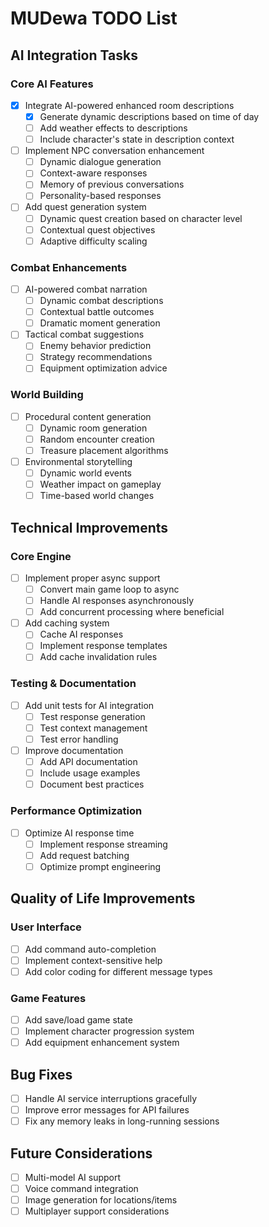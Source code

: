 # MUDewa TODO List

## AI Integration Tasks

### Core AI Features
- [x] Integrate AI-powered enhanced room descriptions
  - [x] Generate dynamic descriptions based on time of day
  - [ ] Add weather effects to descriptions
  - [ ] Include character's state in description context

- [ ] Implement NPC conversation enhancement
  - [ ] Dynamic dialogue generation
  - [ ] Context-aware responses
  - [ ] Memory of previous conversations
  - [ ] Personality-based responses

- [ ] Add quest generation system
  - [ ] Dynamic quest creation based on character level
  - [ ] Contextual quest objectives
  - [ ] Adaptive difficulty scaling

### Combat Enhancements
- [ ] AI-powered combat narration
  - [ ] Dynamic combat descriptions
  - [ ] Contextual battle outcomes
  - [ ] Dramatic moment generation

- [ ] Tactical combat suggestions
  - [ ] Enemy behavior prediction
  - [ ] Strategy recommendations
  - [ ] Equipment optimization advice

### World Building
- [ ] Procedural content generation
  - [ ] Dynamic room generation
  - [ ] Random encounter creation
  - [ ] Treasure placement algorithms

- [ ] Environmental storytelling
  - [ ] Dynamic world events
  - [ ] Weather impact on gameplay
  - [ ] Time-based world changes

## Technical Improvements

### Core Engine
- [ ] Implement proper async support
  - [ ] Convert main game loop to async
  - [ ] Handle AI responses asynchronously
  - [ ] Add concurrent processing where beneficial

- [ ] Add caching system
  - [ ] Cache AI responses
  - [ ] Implement response templates
  - [ ] Add cache invalidation rules

### Testing & Documentation
- [ ] Add unit tests for AI integration
  - [ ] Test response generation
  - [ ] Test context management
  - [ ] Test error handling

- [ ] Improve documentation
  - [ ] Add API documentation
  - [ ] Include usage examples
  - [ ] Document best practices

### Performance Optimization
- [ ] Optimize AI response time
  - [ ] Implement response streaming
  - [ ] Add request batching
  - [ ] Optimize prompt engineering

## Quality of Life Improvements

### User Interface
- [ ] Add command auto-completion
- [ ] Implement context-sensitive help
- [ ] Add color coding for different message types

### Game Features
- [ ] Add save/load game state
- [ ] Implement character progression system
- [ ] Add equipment enhancement system

## Bug Fixes
- [ ] Handle AI service interruptions gracefully
- [ ] Improve error messages for API failures
- [ ] Fix any memory leaks in long-running sessions

## Future Considerations
- [ ] Multi-model AI support
- [ ] Voice command integration
- [ ] Image generation for locations/items
- [ ] Multiplayer support considerations 